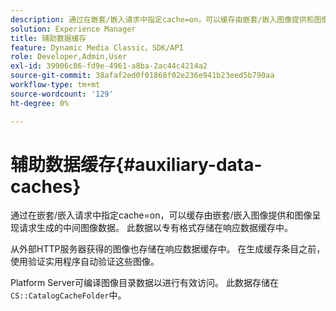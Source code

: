 ```yaml
---
description: 通过在嵌套/嵌入请求中指定cache=on，可以缓存由嵌套/嵌入图像提供和图像呈现请求生成的中间图像数据。 此数据以专有格式存储在响应数据缓存中。
solution: Experience Manager
title: 辅助数据缓存
feature: Dynamic Media Classic，SDK/API
role: Developer,Admin,User
exl-id: 39906c86-fd9e-4961-a8ba-2ac44c4214a2
source-git-commit: 38afaf2ed0f01868f02e236e941b23eed5b790aa
workflow-type: tm+mt
source-wordcount: '129'
ht-degree: 0%

---
```


# 辅助数据缓存{#auxiliary-data-caches}

通过在嵌套/嵌入请求中指定cache=on，可以缓存由嵌套/嵌入图像提供和图像呈现请求生成的中间图像数据。 此数据以专有格式存储在响应数据缓存中。

从外部HTTP服务器获得的图像也存储在响应数据缓存中。 在生成缓存条目之前，使用验证实用程序自动验证这些图像。

Platform Server可编译图像目录数据以进行有效访问。 此数据存储在`CS::CatalogCacheFolder`中。
